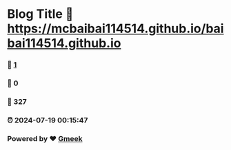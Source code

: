 # Blog Title :link: https://mcbaibai114514.github.io/baibai114514.github.io 
### :page_facing_up: [1](https://mcbaibai114514.github.io/baibai114514.github.io/tag.html) 
### :speech_balloon: 0 
### :hibiscus: 327 
### :alarm_clock: 2024-07-19 00:15:47 
### Powered by :heart: [Gmeek](https://github.com/Meekdai/Gmeek)
